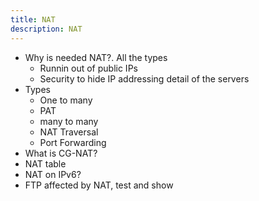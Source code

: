 ```yaml
---
title: NAT
description: NAT
---
```


- Why is needed NAT?. All the types
  - Runnin out of public IPs
  - Security to hide IP addressing detail of the servers
- Types
  - One to many
  - PAT
  - many to many
  - NAT Traversal
  - Port Forwarding
- What is CG-NAT?
- NAT table
- NAT on IPv6?
- FTP affected by NAT, test and show 